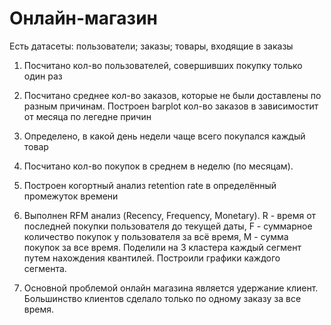 # Онлайн-магазин

Есть датасеты: пользователи; заказы; товары, входящие в заказы

1.  Посчитано кол-во пользователей, совершивших покупку только один раз

2.  Посчитано среднее кол-во заказов, которые не были доставлены по разным причинам. Построен barplot кол-во заказов в зависимостит от месяца по легедне причин

3.  Определено, в какой день недели чаще всего покупался каждый товар

4.  Посчитано кол-во покупок в среднем в неделю (по месяцам).

5.  Построен когортный анализ retention rate в определённый промежуток времени

6.  Выполнен RFM анализ (Recency, Frequency, Monetary). R - время от последней покупки пользователя до текущей даты, F - суммарное количество покупок у пользователя за всё время, M - сумма покупок за все время. Поделили на 3 кластера каждый сегмент путем нахождения квантилей. Построили графики каждого сегмента.

7.  Основной проблемой онлайн магазина является удержание клиент. Большинство клиентов сделало только по одному заказу за все время.

